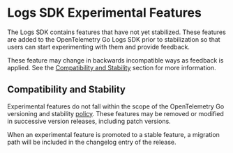# Logs SDK Experimental Features

The Logs SDK contains features that have not yet stabilized.
These features are added to the OpenTelemetry Go Logs SDK prior to stabilization so that users can start experimenting with them and provide feedback.

These feature may change in backwards incompatible ways as feedback is applied.
See the [Compatibility and Stability](#compatibility-and-stability) section for more information.

## Compatibility and Stability

Experimental features do not fall within the scope of the OpenTelemetry Go versioning and stability [policy](../../../VERSIONING.md).
These features may be removed or modified in successive version releases, including patch versions.

When an experimental feature is promoted to a stable feature, a migration path will be included in the changelog entry of the release.
